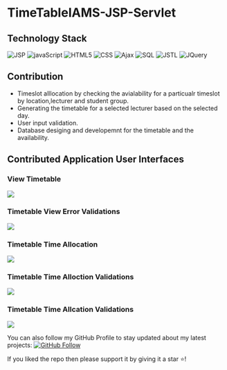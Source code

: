 # TimeTableIAMS-JSP-Servlet

## Technology Stack

![JSP](https://img.shields.io/badge/Language-JSP-red)
![javaScript](https://img.shields.io/badge/Language-javaScript-red) 
![HTML5](https://img.shields.io/badge/Language-HTML5-red) 
![CSS](https://img.shields.io/badge/Language-CSS-red) 
![Ajax](https://img.shields.io/badge/Language-Ajax-red) 
![SQL](https://img.shields.io/badge/Language-SQL-red) 
![JSTL](https://img.shields.io/badge/Librrary-JSTL-blue)
![JQuery](https://img.shields.io/badge/Library-JQuery-blue) 


## Contribution
* Timeslot alllocation by checking the avialability for a particualr timeslot by location,lecturer and student group.
* Generating the timetable for a selected lecturer based on the selected day.
* User input validation.
* Database desiging and developemnt for the timetable and the availability.

 ## Contributed Application User Interfaces
 ### View Timetable
 
 <p align="left">
  <img src="../master/screenshots/view-time-table.PNG"/>
 </p>
 
 ### Timetable View Error Validations
 
 <p align="left">
  <img src="../master/screenshots/view-time-table-error.PNG"/>
 </p>
 
  ### Timetable Time Allocation
 
 <p align="left">
  <img src="../master/screenshots/save-time-table-validation-error.PNG"/>
 </p>
 
 ### Timetable Time Alloction Validations
 
 <p align="left">
  <img src="../master/screenshots/save-time-table-success.PNG"/>
 </p>
 
 ### Timetable Time Allcation Validations
 
 <p align="left">
  <img src="../master/screenshots/save-time-table-allocation-error.PNG"/>
 </p>
 
 

You can also follow my GitHub Profile to stay updated about my latest projects: [![GitHub Follow](https://img.shields.io/badge/Connect-Hasindu1-blue.svg?logo=Github&longCache=true&style=social&label=Follow)](https://github.com/Hasindu1)

If you liked the repo then please support it by giving it a star ⭐!
 
